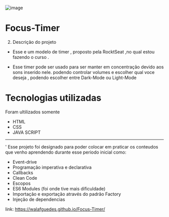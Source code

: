 ![image](https://user-images.githubusercontent.com/76975797/190864587-cbb6eea0-4e77-49e5-aa30-66ee94eb1f89.png)

# Focus-Timer

2. Descrição do projeto

* Esse e um modelo de timer , proposto pela RocktSeat ,no qual estou fazendo o curso .

* Esse timer pode ser usado para ser manter em concentração devido aos sons inserido nele.
podendo controlar volumes e escolher qual voce deseja , podendo escolher entre Dark-Mode ou Light-Mode

# Tecnologias utilizadas

Foram ultilizados somente 
* HTML
* CSS
* JAVA SCRIPT
-----
 ' Esse projeto foi designado para poder colocar em praticar os conteudos que venho aprendendo durante esse periodo inicial como:

* Event-drive
* Programação imperativa e declarativa
* Callbacks
* Clean Code
* Escopos
* ES6 Modules (foi onde tive mais dificuldade)
* Importação e exportação através do padrão Factory
* Injeção de dependencias


link: https://walafguedes.github.io/Focus-Timer/
